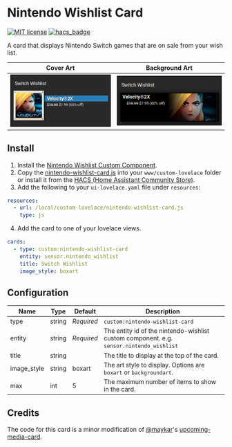 Nintendo Wishlist Card
======================

[![MIT license](https://img.shields.io/badge/License-MIT-blue.svg)](LICENSE) [![hacs_badge](https://img.shields.io/badge/HACS-Default-orange.svg)](https://github.com/custom-components/hacs)

A card that displays Nintendo Switch games that are on sale from your wish list.

| Cover Art | Background Art
| ---- | ----
| <img src="https://github.com/custom-cards/nintendo-wishlist-card/raw/master/cover-art.png" alt="Cover Art" width="300"> | <img src="https://github.com/custom-cards/nintendo-wishlist-card/raw/master/background-art.png" alt="Background Art" width="300">

Install
-------

1) Install the [Nintendo Wishlist Custom Component](https://github.com/custom-components/sensor.nintendo_wishlist).
2) Copy the [nintendo-wishlist-card.js](https://raw.githubusercontent.com/custom-cards/nintendo-wishlist-card/master/nintendo-wishlist-card.js) into your `www/custom-lovelace` folder or install it
   from the [HACS (Home Assistant Community Store)](https://custom-components.github.io/hacs/).
3) Add the following to your `ui-lovelace.yaml` file under `resources`:

```yaml
resources:
  - url: /local/custom-lovelace/nintendo-wishlist-card.js
    type: js
```

4) Add the card to one of your lovelace views.

```yaml
cards:
  - type: custom:nintendo-wishlist-card
    entity: sensor.nintendo_wishlist
    title: Switch Wishlist
    image_style: boxart
```

Configuration
-------------

|Name|Type|Default|Description|
|-|-|-|-|
|type|string|*Required*|`custom:nintendo-wishlist-card`|
|entity|string|*Required*|The entity id of the nintendo-wishlist custom component.  e.g. `sensor.nintendo_wishlist`|
|title|string||The title to display at the top of the card.|
|image_style|string|boxart|The art style to display. Options are `boxart` or `backgroundart`.|
|max|int|5|The maximum number of items to show in the card.|

Credits
-------

The code for this card is a minor modification of [@maykar](https://github.com/maykar)'s
[upcoming-media-card](https://github.com/custom-cards/upcoming-media-card).

